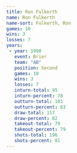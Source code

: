```yaml
---
title: Ron Fulkerth
name: Ron Fulkerth
name-sort: Fulkerth, Ron
games: 10
wins: 3
losses: 7
years:
 - year: 1990
   event: Brier
   team: "AB"
   position: Second
   games: 10
   wins: 3
   losses: 7
   inturn-total: 95
   inturn-percent: 78
   outturn-total: 101
   outturn-percent: 83
   draw-total: 117
   draw-percent: 82
   takeout-total: 79
   takeout-percent: 79
   shots-total: 196
   shots-percent: 81
---
```

